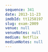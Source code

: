 ```yaml
---
sequence: 341
date: 2013-11-23
imdbId: tt1258197
slug: exam-2009
venue: null
venueNotes: null
medium: Netflix
mediumNotes: null
---
```

